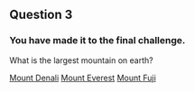
##  Question 3

### You have made it to the final challenge.

What is the largest mountain on earth?

[Mount Denali](../start/death.md)
[Mount Everest](../corrects/congratulation.md)
[Mount Fuji](../start/death.md)
